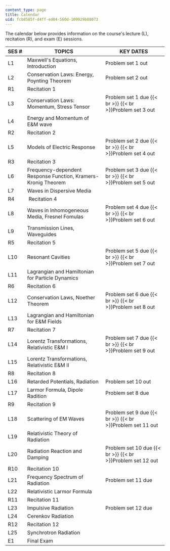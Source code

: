 ```yaml
---
content_type: page
title: Calendar
uid: fcb8585f-d4ff-ed04-560d-109929b88073
---
```


The calendar below provides information on the course's lecture (L), recitation (R), and exam (E) sessions.

| SES # | TOPICS | KEY DATES |
| --- | --- | --- |
| L1 | Maxwell's Equations, Introduction | Problem set 1 out |
| L2 | Conservation Laws: Energy, Poynting Theorem | Problem set 2 out |
| R1 | Recitation 1 | &nbsp; |
| L3 | Conservation Laws: Momentum, Stress Tensor | Problem set 1 due  {{< br >}}  {{< br >}}Problem set 3 out |
| L4 | Energy and Momentum of E&M wave | &nbsp; |
| R2 | Recitation 2 | &nbsp; |
| L5 | Models of Electric Response | Problem set 2 due  {{< br >}}  {{< br >}}Problem set 4 out |
| R3 | Recitation 3 | &nbsp; |
| L6 | Frequency-dependent Response Function, Kramers-Kronig Theorem | Problem set 3 due  {{< br >}}  {{< br >}}Problem set 5 out |
| L7 | Waves in Dispersive Media | &nbsp; |
| R4 |  Recitation 4 | &nbsp; |
| L8 | Waves in Inhomogeneous Media, Fresnel Fomulas | Problem set 4 due  {{< br >}}  {{< br >}}Problem set 6 out |
| L9 | Transmission Lines, Waveguides | &nbsp; |
| R5 | Recitation 5 | &nbsp; |
| L10 | Resonant Cavities | Problem set 5 due  {{< br >}}  {{< br >}}Problem set 7 out |
| L11 | Lagrangian and Hamiltonian for Particle Dynamics | &nbsp; |
| R6 | Recitation 6 | &nbsp; |
| L12 | Conservation Laws, Noether Theorem | Problem set 6 due  {{< br >}}  {{< br >}}Problem set 8 out |
| L13 | Lagrangian and Hamiltonian for E&M Fields | &nbsp; |
| R7 | Recitation 7 | &nbsp; |
| L14 | Lorentz Transformations, Relativistic E&M I | Problem set 7 due  {{< br >}}  {{< br >}}Problem set 9 out |
| L15 | Lorentz Transformations, Relativistic E&M II | &nbsp; |
| R8 | Recitation 8 | &nbsp; |
| L16 | Retarded Potentials, Radiation | Problem set 10 out |
| L17 | Larmor Formula, Dipole Radition | Problem set 8 due |
| R9 | Recitation 9 | &nbsp; |
| L18 | Scattering of EM Waves | Problem set 9 due  {{< br >}}  {{< br >}}Problem set 11 out |
| L19 | Relativistic Theory of Radiation | &nbsp; |
| L20 | Radiation Reaction and Damping | Problem set 10 due  {{< br >}}  {{< br >}}Problem set 12 out  |
| R10 | Recitation 10 | &nbsp; |
| L21 | Frequency Spectrum of Radiation | Problem set 11 due  |
| L22 | Relativistic Larmor Formula | &nbsp; |
| R11 | Recitation 11 | &nbsp; |
| L23 | Impulsive Radiation | Problem set 12 due |
| L24 | Cerenkov Radiation | &nbsp; |
| R12 | Recitation 12 | &nbsp; |
| L25 | Synchrotron Radiation | &nbsp; |
| E1 | Final Exam |
